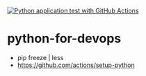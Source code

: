 [![Python application test with GitHub Actions](https://github.com/ngothanhtinh/python-for-devops/actions/workflows/devops.yml/badge.svg)](https://github.com/ngothanhtinh/python-for-devops/actions/workflows/devops.yml)

# python-for-devops
- pip freeze | less
- https://github.com/actions/setup-python
